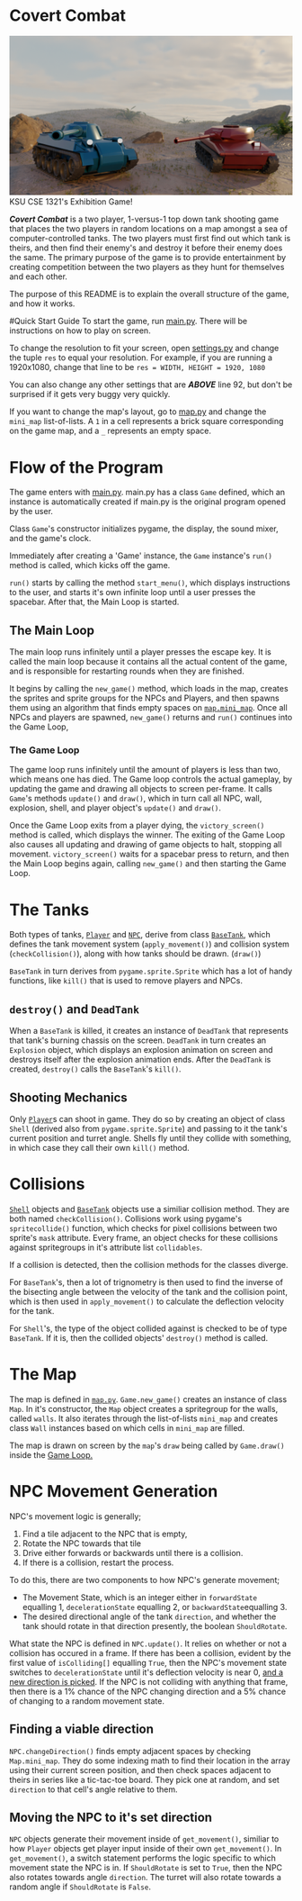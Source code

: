 # Covert Combat
![Splash Art from the Start Menu](MenuResources/CovertCombatSplashArt.png)
KSU CSE 1321's Exhibition Game!

***Covert Combat*** is a two player, 1-versus-1 top down tank shooting game that places the two players in random locations on a map amongst a sea of computer-controlled tanks. The two players must first find out which tank is theirs, and then find their enemy's and destroy it before their enemy does the same. The primary purpose of the game is to provide entertainment by creating competition between the two players as they hunt for themselves and each other.

The purpose of this README is to explain the overall structure of the game, and how it works.

#Quick Start Guide
To start the game, run [main.py](main.py). There will be instructions on how to play on screen.

To change the resolution to fit your screen, open [settings.py](settings.py) and change the tuple `res` to equal your resolution. For example, if you are running a 1920x1080, change that line to be 
`res = WIDTH, HEIGHT = 1920, 1080`

You can also change any other settings that are ***ABOVE*** line 92, but don't be surprised if it gets very buggy very quickly.

If you want to change the map's layout, go to [map.py](map.py) and change the `mini_map` list-of-lists. A `1` in a cell represents a brick square corresponding on the game map, and a `_` represents an empty space.

# Flow of the Program
The game enters with [main.py](main.py). main.py has a class `Game` defined, which an instance is automatically created if main.py is the original program opened by the user.

Class `Game`'s constructor initializes pygame, the display, the sound mixer, and the game's clock.

Immediately after creating a 'Game' instance, the `Game` instance's `run()` method is called, which kicks off the game.

`run()` starts by calling the method `start_menu()`, which displays instructions to the user, and starts it's own infinite loop until a user presses the spacebar. After that, the Main Loop is started.

## The Main Loop
The main loop runs infinitely until a player presses the escape key. It is called the main loop because it contains all the actual content of the game, and is responsible for restarting rounds when they are finished.

It begins by calling the `new_game()` method, which loads in the map, creates the sprites and sprite groups for the NPCs and Players, and then spawns them using an algorithm that finds empty spaces on [`map.mini_map`](map.py). Once all NPCs and players are spawned, `new_game()` returns and `run()` continues into the Game Loop,

### The Game Loop
The game loop runs infinitely until the amount of players is less than two, which means one has died. The Game loop controls the actual gameplay, by updating the game and drawing all objects to screen per-frame. It calls `Game`'s methods `update()` and `draw()`, which in turn call all NPC, wall, explosion, shell, and player object's `update()` and `draw()`.

Once the Game Loop exits from a player dying, the `victory_screen()` method is called, which displays the winner. The exiting of the Game Loop also causes all updating and drawing of game objects to halt, stopping all movement. `victory_screen()` waits for a spacebar press to return, and then the Main Loop begins again, calling `new_game()` and then starting the Game Loop.

# The Tanks
Both types of tanks, [`Player`](player.py) and [`NPC`](NPC.py), derive from class [`BaseTank`](BaseTank.py), which defines the tank movement system (`apply_movement()`) and collision system (`checkCollision()`), along with how tanks should be drawn. (`draw()`)

`BaseTank` in turn derives from `pygame.sprite.Sprite` which has a lot of handy functions, like `kill()` that is used to remove players and NPCs.

## `destroy()` and `DeadTank`
When a `BaseTank` is killed, it creates an instance of `DeadTank` that represents that tank's burning chassis on the screen. `DeadTank` in turn creates an `Explosion` object, which displays an explosion animation on screen and destroys itself after the explosion animation ends. After the `DeadTank` is created, `destroy()` calls the `BaseTank`'s `kill()`.

## Shooting Mechanics
Only [`Player`](player.py)s can shoot in game. They do so by creating an object of class `Shell` (derived also from `pygame.sprite.Sprite`) and passing to it the tank's current position and turret angle. Shells fly until they collide with something, in which case they call their own `kill()` method.

# Collisions
[`Shell`](player.py) objects and [`BaseTank`](BaseTank.py) objects use a similiar collision method. They are both named `checkCollision()`. Collisions work using pygame's `spritecollide()` function, which checks for pixel collisions between two sprite's `mask` attribute. Every frame, an object checks for these collisions against spritegroups in it's attribute list `collidables`. 

If a collision is detected, then the collision methods for the classes diverge.

For `BaseTank`'s, then a lot of trignometry is then used to find the inverse of the bisecting angle between the velocity of the tank and the collision point, which is then used in `apply_movement()` to calculate the deflection velocity for the tank.

For `Shell`'s, the type of the object collided against is checked to be of type `BaseTank`. If it is, then the collided objects' `destroy()` method is called.

# The Map
The map is defined in [`map.py`](map.py). `Game.new_game()` creates an instance of class `Map`. In it's constructor, the `Map` object creates a spritegroup for the walls, called `walls`. It also iterates through the list-of-lists `mini_map` and creates class `Wall` instances based on which cells in `mini_map` are filled. 

The map is drawn on screen by the `map`'s `draw` being called by `Game.draw()` inside the [Game Loop.](#the-game-loop)

# NPC Movement Generation

NPC's movement logic is generally;
1. Find a tile adjacent to the NPC that is empty,
2. Rotate the NPC towards that tile
3. Drive either forwards or backwards until there is a collision.
4. If there is a collision, restart the process.

To do this, there are two components to how NPC's generate movement;
- The Movement State, which is an integer either in `forwardState` equalling 1, `decelerationState` equalling 2, or `backwardState`equalling 3.
-  The desired directional angle of the tank `direction`, and whether the tank should rotate in that direction presently, the boolean `ShouldRotate`.

What state the NPC is defined in `NPC.update()`. It relies on whether or not a collision has occured in a frame. If there has been a collision, evident by the first value of `isColliding[]` equalling `True`, then the NPC's movement state switches to `decelerationState` until it's deflection velocity is near 0, [and a new direction is picked](#finding-a-viable-direction). If the NPC is not colliding with anything that frame, then there is a 1% chance of the NPC changing direction and a 5% chance of changing to a random movement state.

## Finding a viable direction
`NPC.changeDirection()` finds empty adjacent spaces by checking `Map.mini_map`. They do some indexing math to find their location in the array using their current screen position, and then check spaces adjacent to theirs in series like a tic-tac-toe board. They pick one at random, and set `direction` to that cell's angle relative to them.

## Moving the NPC to it's set direction
`NPC` objects generate their movement inside of `get_movement()`, similiar to how `Player` objects get player input inside of their own `get_movement()`. In `get_movement()`, a switch statement performs the logic specific to which movement state the NPC is in. If `ShouldRotate` is set to `True`, then the NPC also rotates towards angle `direction`. The turret will also rotate towards a random angle if `ShouldRotate` is `False`.